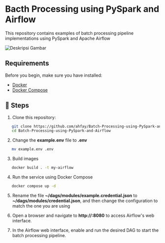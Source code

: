 
# Bacth Processing using PySpark and Airflow
This repository contains examples of batch processing pipeline implementations using PySpark and Apache Airflow

![Deskripsi Gambar](https://file.notion.so/f/f/01b24fa3-f906-4bbc-ae9a-eae8c32be7d8/32c7269a-4849-4425-bf0d-a7c1fb667885/image.png?table=block&id=0fc17910-9ab2-4e12-9d21-b0bd32002c60&spaceId=01b24fa3-f906-4bbc-ae9a-eae8c32be7d8&expirationTimestamp=1734746400000&signature=blhzvGDfjtVAWHw5qP0XH35BMmaLqkKNeEB3p2D2O4g&downloadName=image.png)

## Requirements
Before you begin, make sure you have installed:
- [Docker](https://www.docker.com/get-started)
- [Docker Compose](https://docs.docker.com/compose/install/)

## 🚀 Steps

1. Clone this repository:
```bash
   git clone https://github.com/ahfay/Batch-Processing-using-PySpark-and-Airflow.git
   cd Batch-Processing-using-PySpark-and-Airflow
```
2. Change the **example.env** file to **.env**
```bash
   mv example.env .env
```
3. Build images
```bash
   docker build . -t my-airflow
```
4. Run the service using Docker Compose
```bash
   docker compose up -d
```
5. Rename the file **~/dags/modules/example.credential.json** to **~/dags/modules/credential.json**, and then change the configuration to match the one you are using

6. Open a browser and navigate to **http://<HOST>:8080** to access Airflow's web interface.

7. In the Airflow web interface, enable and run the desired DAG to start the batch processing pipeline.